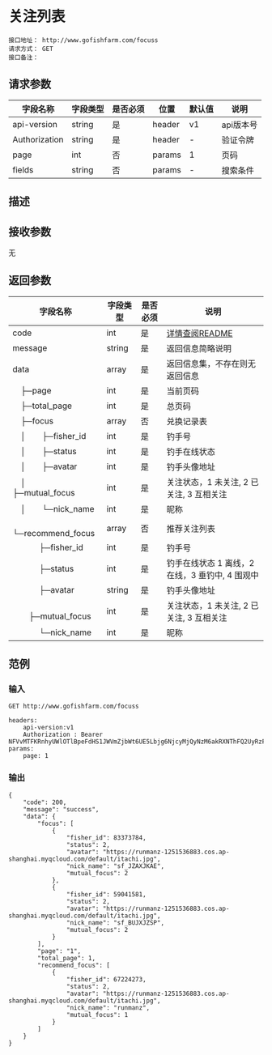 # 关注列表
```
接口地址： http://www.gofishfarm.com/focuss
请求方式： GET
接口备注：
```
## 请求参数

| 字段名称 | 字段类型 | 是否必须 | 位置 | 默认值 | 说明 |
|    -    |    -    |    -    |  -   |   -   |  -   |
| api-version | string | 是 | header | v1 | api版本号 |
| Authorization | string | 是 | header | - | 验证令牌 |
| page | int | 否 | params | 1 | 页码 |
| fields | string | 否 | params | - | 搜索条件 |

## 描述

## 接收参数

无

## 返回参数

| 字段名称 | 字段类型 | 是否必须 | 说明 |
|    -    |    -    |    -    |   -   |
| code | int | 是 | [详情查阅README](https://github.com/waitforu/docs/blob/master/README.md#%E9%83%A8%E5%88%86%E8%BF%94%E5%9B%9E%E4%BF%A1%E6%81%AFcode%E8%A1%A8) |
| message | string | 是 | 返回信息简略说明 |
| data | array | 是 | 返回信息集，不存在则无返回信息 |
|　├─page | int | 是 | 当前页码 |
|　├─total_page | int | 是 | 总页码 |
|　├─focus | array | 否 | 兑换记录表 |
|　│　　├─fisher_id | int | 是 | 钓手号 |
|　│　　├─status | int | 是 | 钓手在线状态 |
|　│　　├─avatar | int | 是 | 钓手头像地址 |
|　│　　├─mutual_focus | int | 是 | 关注状态，1 未关注, 2 已关注, 3 互相关注 |
|　│　　└─nick_name | int | 是 | 昵称 |
|　└─recommend_focus | array | 否 | 推荐关注列表 |
|　 　　├─fisher_id | int | 是 | 钓手号 |
|　 　　├─status | int | 是 | 钓手在线状态 1 离线，2 在线，3 垂钓中, 4 围观中|
|　 　　├─avatar | string | 是 | 钓手头像地址 |
|　 　　├─mutual_focus | int | 是 | 关注状态，1 未关注, 2 已关注, 3 互相关注 |
|　 　　└─nick_name | int | 是 | 昵称 |
## 范例

### 输入
```
GET http://www.gofishfarm.com/focuss

headers:
	api-version:v1
	Authorization : Bearer NFVvMTFKRnhyUWlOTlBpeFdHS1JWVmZjbWt6UE5Lbjg6NjcyMjQyNzM6akRXNThFQ2UyRzFyM1FSRlpxZDcwVTg0Njd6aU40b2M=
params:
	page: 1
```
### 输出
```
{
    "code": 200,
    "message": "success",
    "data": {
        "focus": [
            {
                "fisher_id": 83373784,
                "status": 2,
                "avatar": "https://runmanz-1251536883.cos.ap-shanghai.myqcloud.com/default/itachi.jpg",
                "nick_name": "sf_JZAXJKAE",
                "mutual_focus": 2
            },
            {
                "fisher_id": 59041581,
                "status": 2,
                "avatar": "https://runmanz-1251536883.cos.ap-shanghai.myqcloud.com/default/itachi.jpg",
                "nick_name": "sf_BUJXJZSP",
                "mutual_focus": 2
            }
        ],
        "page": "1",
        "total_page": 1,
        "recommend_focus": [
            {
                "fisher_id": 67224273,
                "status": 2,
                "avatar": "https://runmanz-1251536883.cos.ap-shanghai.myqcloud.com/default/itachi.jpg",
                "nick_name": "runmanz",
                "mutual_focus": 1
            }
        ]
    }
}
```